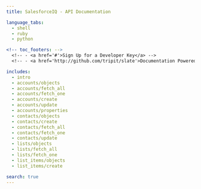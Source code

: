 ```yaml
---
title: SalesforceIQ - API Documentation

language_tabs:
  - shell
  - ruby
  - python

<!-- toc_footers: -->
  <!-- - <a href='#'>Sign Up for a Developer Key</a> -->
  <!-- - <a href='http://github.com/tripit/slate'>Documentation Powered by Slate</a> -->

includes:
  - intro
  - accounts/objects
  - accounts/fetch_all
  - accounts/fetch_one
  - accounts/create
  - accounts/update
  - accounts/properties
  - contacts/objects
  - contacts/create
  - contacts/fetch_all
  - contacts/fetch_one
  - contacts/update
  - lists/objects
  - lists/fetch_all
  - lists/fetch_one
  - list_items/objects
  - list_items/create

search: true
---
```

<!-- all of the sections will be in files in ./includes -->
